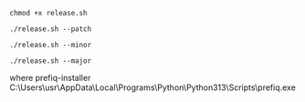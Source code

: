 
```
chmod +x release.sh
```

```
./release.sh --patch
```

```
./release.sh --minor
```

```
./release.sh --major
```

 where prefiq-installer
C:\Users\usr\AppData\Local\Programs\Python\Python313\Scripts\prefiq.exe